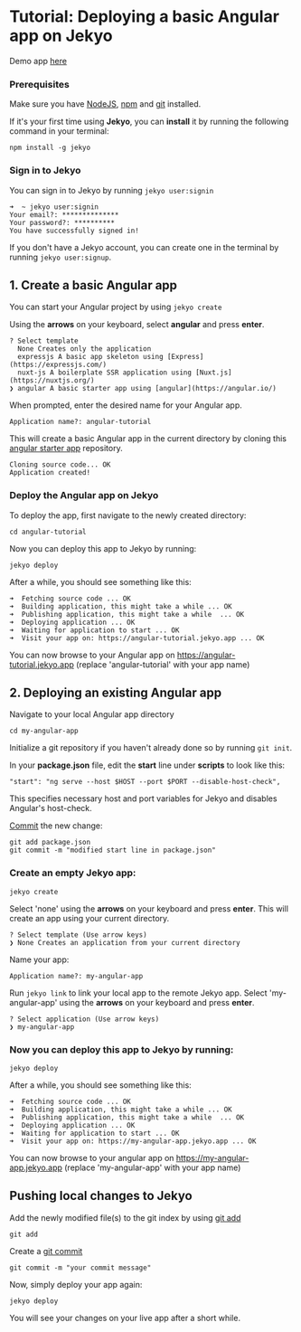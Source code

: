 # Tutorial: Deploying a basic Angular app on Jekyo

Demo app [here](https://angular-demo.jekyo.app/)

### Prerequisites

Make sure you have [NodeJS](https://nodejs.org/en/download/), [npm](https://docs.npmjs.com/downloading-and-installing-node-js-and-npm) and [git](https://github.com/git-guides/install-git) installed.

If it's your first time using **Jekyo**, you can **install** it by running the following command in your terminal:

`npm install -g jekyo`

### Sign in to Jekyo

You can sign in to Jekyo by running `jekyo user:signin`

```
➜  ~ jekyo user:signin 
Your email?: **************
Your password?: **********
You have successfully signed in!
```
If you don't have a Jekyo account, you can create one in the terminal by running `jekyo user:signup`. 

## 1. Create a basic Angular app

You can start your Angular project by using `jekyo create`

Using the **arrows** on your keyboard, select **angular** and press **enter**.  
```
? Select template
  None Creates only the application
  expressjs A basic app skeleton using [Express](https://expressjs.com/)     
  nuxt-js A boilerplate SSR application using [Nuxt.js](https://nuxtjs.org/) 
❯ angular A basic starter app using [angular](https://angular.io/)
```
When prompted, enter the desired name for your Angular app. 

`Application name?: angular-tutorial`

This will create a basic Angular app in the current directory by cloning this [angular starter app](https://github.com/jekyo/angular-getting-started) repository.

```
Cloning source code... OK
Application created!
```

### Deploy the Angular app on Jekyo

To deploy the app, first navigate to the newly created directory:

`cd angular-tutorial`

Now you can deploy this app to Jekyo by running: 

`jekyo deploy`

After a while, you should see something like this:

```
➜  Fetching source code ... OK
➜  Building application, this might take a while ... OK
➜  Publishing application, this might take a while  ... OK
➜  Deploying application ... OK        
➜  Waiting for application to start ... OK
➜  Visit your app on: https://angular-tutorial.jekyo.app ... OK
```

You can now browse to your Angular app on https://angular-tutorial.jekyo.app (replace 'angular-tutorial' with your app name)

## 2. Deploying an existing Angular app

Navigate to your local Angular app directory

`cd my-angular-app`

Initialize a git repository if you haven't already done so by running `git init`. 

In your **package.json** file, edit the **start** line under **scripts** to look like this: 

```
"start": "ng serve --host $HOST --port $PORT --disable-host-check",
```
This specifies necessary host and port variables for Jekyo and disables Angular's host-check.

[Commit](https://github.com/git-guides/git-commit) the new change:

```
git add package.json
git commit -m "modified start line in package.json"
```


### Create an empty Jekyo app:

`jekyo create` 

Select 'none' using the **arrows** on your keyboard and press **enter**. This will create an app using your current directory. 

```
? Select template (Use arrow keys)
❯ None Creates an application from your current directory
```

Name your app: 

`Application name?: my-angular-app`

Run `jekyo link` to link your local app to the remote Jekyo app. Select 'my-angular-app' using the **arrows** on your keyboard and press **enter**.

```
? Select application (Use arrow keys)
❯ my-angular-app
```
### Now you can deploy this app to Jekyo by running: 

`jekyo deploy`

After a while, you should see something like this:

```
➜  Fetching source code ... OK
➜  Building application, this might take a while ... OK
➜  Publishing application, this might take a while  ... OK
➜  Deploying application ... OK        
➜  Waiting for application to start ... OK
➜  Visit your app on: https://my-angular-app.jekyo.app ... OK
```

You can now browse to your angular app on https://my-angular-app.jekyo.app (replace 'my-angular-app' with your app name)

## Pushing local changes to Jekyo 

Add the newly modified file(s) to the git index by using [git add](https://www.atlassian.com/git/tutorials/saving-changes)

`git add`

Create a [git commit](https://github.com/git-guides/git-commit)

`git commit -m "your commit message"`

Now, simply deploy your app again:

`jekyo deploy`

You will see your changes on your live app after a short while. 
